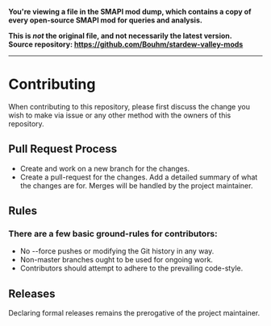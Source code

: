 **You're viewing a file in the SMAPI mod dump, which contains a copy of every open-source SMAPI mod
for queries and analysis.**

**This is _not_ the original file, and not necessarily the latest version.**  
**Source repository: https://github.com/Bouhm/stardew-valley-mods**

----

# Contributing

When contributing to this repository, please first discuss the change you wish to make via issue or any other method with the owners of this repository. 


## Pull Request Process

- Create and work on a new branch for the changes.
- Create a pull-request for the changes. Add a detailed summary of what the changes are for. Merges will be handled by the project maintainer.
   
## Rules

### There are a few basic ground-rules for contributors:

- No --force pushes or modifying the Git history in any way.
- Non-master branches ought to be used for ongoing work.
- Contributors should attempt to adhere to the prevailing code-style.

## Releases

Declaring formal releases remains the prerogative of the project maintainer.
